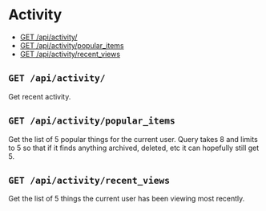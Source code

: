 # Activity

  - [GET /api/activity/](#get-apiactivity)
  - [GET /api/activity/popular_items](#get-apiactivitypopular_items)
  - [GET /api/activity/recent_views](#get-apiactivityrecent_views)

## `GET /api/activity/`

Get recent activity.

## `GET /api/activity/popular_items`

Get the list of 5 popular things for the current user. Query takes 8 and limits to 5 so that if it
  finds anything archived, deleted, etc it can hopefully still get 5.

## `GET /api/activity/recent_views`

Get the list of 5 things the current user has been viewing most recently.